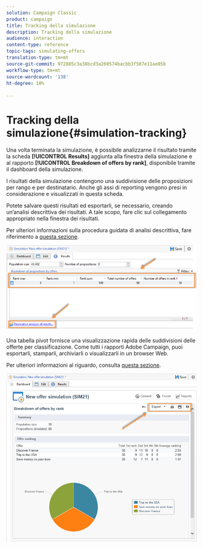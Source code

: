 ```yaml
---
solution: Campaign Classic
product: campaign
title: Tracking della simulazione
description: Tracking della simulazione
audience: interaction
content-type: reference
topic-tags: simulating-offers
translation-type: tm+mt
source-git-commit: 972885c3a38bcd3a260574bacbb3f507e11ae05b
workflow-type: tm+mt
source-wordcount: '138'
ht-degree: 10%

---
```



# Tracking della simulazione{#simulation-tracking}

Una volta terminata la simulazione, è possibile analizzarne il risultato tramite la scheda **[!UICONTROL Results]** aggiunta alla finestra della simulazione e al rapporto **[!UICONTROL Breakdown of offers by rank]**, disponibile tramite il dashboard della simulazione.

I risultati della simulazione contengono una suddivisione delle proposizioni per rango e per destinatario. Anche gli assi di reporting vengono presi in considerazione e visualizzati in questa scheda.

Potete salvare questi risultati ed esportarli, se necessario, creando un’analisi descrittiva dei risultati. A tale scopo, fare clic sul collegamento appropriato nella finestra dei risultati.

Per ulteriori informazioni sulla procedura guidata di analisi descrittiva, fare riferimento a [questa sezione](../../reporting/using/about-descriptive-analysis.md).

![](assets/offer_simulation_012.png)

Una tabella pivot fornisce una visualizzazione rapida delle suddivisioni delle offerte per classificazione. Come tutti i rapporti  Adobe Campaign, puoi esportarli, stamparli, archiviarli o visualizzarli in un browser Web.

Per ulteriori informazioni al riguardo, consulta [questa sezione](../../reporting/using/actions-on-reports.md).

![](assets/offer_simulation_013.png)

